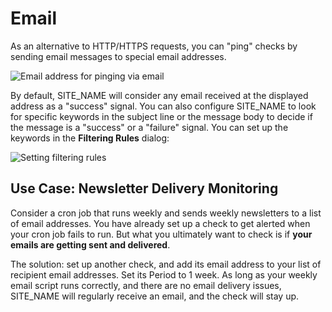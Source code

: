 # Email

As an alternative to HTTP/HTTPS requests, you can "ping" checks by
sending email messages to special email addresses.

![Email address for pinging via email](IMG_URL/emails.png)

By default, SITE_NAME will consider any email received at the displayed address as
a "success" signal. You can also configure SITE_NAME to look for specific
keywords in the subject line or the message body to decide if the message
is a "success" or a "failure" signal. You can set up the keywords in the
**Filtering Rules** dialog:

![Setting filtering rules](IMG_URL/filtering_rules.png)

## Use Case: Newsletter Delivery Monitoring

Consider a cron job that runs weekly and sends weekly newsletters
to a list of email addresses. You have already set up a check to get alerted
when your cron job fails to run. But what you ultimately want to check is if
**your emails are getting sent and delivered**.

The solution: set up another check, and add its email address to your list of
recipient email addresses. Set its Period to 1 week. As long as your weekly email
script runs correctly, and there are no email delivery issues,
SITE_NAME will regularly receive an email, and the check will stay up.
